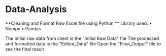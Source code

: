 # Data-Analysis

**Cleaning and Format Raw Excel file using Python
**
Library used:
• 	Numpy
• 	Pandas

The initial raw data from client is the "Initial Raw Data" file
The processed and formatted data is the "Edited_Data" file
Open the "Final_Output" file to see the final result
